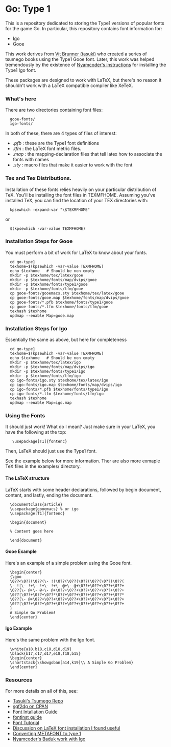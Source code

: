 # Go: Type 1

This is a repository dedicated to storing the Type1 versions of popular fonts
for the game Go. In particular, this repository contains font information for:

  - Igo
  - Gooe

This work derives from [Vit Brunner (tasuki)](https://github.com/tasuk) who
created a series of tsumego books using the Type1 Gooe font. Later, this work
was helped tremendously by the existence of [Nyamcoder's
instructions](https://github.com/nyamcoder/tex-src/blob/master/baduk/baduk.tex)
for installing the Type1 Igo font.

These packages are designed to work with LaTeX, but there's no reason it
shouldn't work with a LaTeX compatible compiler like XeTeX.

### What's here

There are two directories containing font files:

      gooe-fonts/
      igo-fonts/

In both of these, there are 4 types of files of interest:

  - *.pfb* : these are the Type1 font definitions
  - *.tfm* : the LaTeX font metric files.
  - *.map* : the mapping-declaration files that tell latex how to associate the
    fonts with names
  - *.sty* : macro files that make it easier to work with the font

### Tex and Tex Distributions.

Installation of these fonts relies heavily on your particular distribution of TeX.
You'll be installing the font files in TEXMFHOME.  Assuming you've installed
TeX, you can find the location of your TEX directories with:

      kpsewhich -expand-var "\$TEXMFHOME"

or

      $(kpsewhich -var-value TEXMFHOME)

### Installation Steps for Gooe
You must perform a bit of work for LaTeX to know about your fonts.

      cd go-type1
      texhome=$(kpsewhich -var-value TEXMFHOME)
      echo $texhome   # Should be non empty
      mkdir -p $texhome/tex/latex/gooe
      mkdir -p $texhome/fonts/map/dvips/gooe
      mkdir -p $texhome/fonts/type1/gooe
      mkdir -p $texhome/fonts/tfm/gooe
      cp gooe-fonts/gooemacs.sty $texhome/tex/latex/gooe
      cp gooe-fonts/gooe.map $texhome/fonts/map/dvips/gooe
      cp gooe-fonts/*.pfb $texhome/fonts/type1/gooe
      cp gooe-fonts/*.tfm $texhome/fonts/tfm/gooe
      texhash $texhome
      updmap --enable Map=gooe.map

### Installation Steps for Igo
Essentially the same as above, but here for completeness

      cd go-type1
      texhome=$(kpsewhich -var-value TEXMFHOME)
      echo $texhome   # Should be non empty
      mkdir -p $texhome/tex/latex/igo
      mkdir -p $texhome/fonts/map/dvips/igo
      mkdir -p $texhome/fonts/type1/igo
      mkdir -p $texhome/fonts/tfm/igo
      cp igo-fonts/igo.sty $texhome/tex/latex/igo
      cp igo-fonts/igo.map $texhome/fonts/map/dvips/igo
      cp igo-fonts/*.pfb $texhome/fonts/type1/igo
      cp igo-fonts/*.tfm $texhome/fonts/tfm/igo
      texhash $texhome
      updmap --enable Map=igo.map

### Using the Fonts

It should just work! What do I mean? Just make sure in your LaTeX, you have the
following at the top:

       \usepackage[T1]{fontenc}

Then, LaTeX should just use the Type1 font.

See the example below for more information. Ther are also more exmaple TeX files
in the examples/ directory.

#### The LaTeX structure
LaTeX starts with some header declarations, followed by begin document, content,
and lastly, ending the document.

      \documentclass{article}
      \usepackage{gooemacs} % or igo
      \usepackage[T1]{fontenc}

      \begin{document}

      % Content goes here

      \end{document}

#### Gooe Example
Here's an example of a simple problem using the Gooe font.

      \begin{center}
      {\goo
      \0??<\0??(\0??(\- !(\0??(\0??(\0??(\0??(\0??(\0??(
      \- ![\- !+\- !+\- !+\- @+\- @+\0??+\0??+\0??+\0??+
      \0??[\- @+\- @+\- @+\0??+\0??+\0??+\0??+\0??+\0??+
      \0??[\0??+\0??+\0??*\0??+\0??+\0??+\0??+\0??+\0??*
      \0??[\- @+\0??+\0??+\0??+\0??+\0??+\0??+\0?l+\0??+
      \0??[\0??+\0??+\0??+\0??+\0??+\0??+\0??+\0??+\0??+
      }
      A Simple Go Problem!
      \end{center}

#### Igo Example
Here's the same problem with the Igo font.

      \white{a18,b18,c18,d18,d19}
      \black{b17,c17,d17,e18,f18,b15}
      \begin{center}
      \shortstack{\showgoban[a14,k19]\\ A Simple Go Problem}
      \end{center}

### Resources

For more details on all of this, see:

  - [Tasuki's Tsumego Repo](https://github.com/tasuk/tsumego)
  - [sgf2dg on CPAN](http://search.cpan.org/~reid/Games-Go-Sgf2Dg-4.211/sgf2dg)
  - [Font Intallation Guide](
    http://www.ctan.org/tex-archive/info/Type1fonts/fontinstallationguide/)
  - [fontinst guide](
    http://www.ctan.org/tex-archive/fonts/utilities/fontinst/doc/manual/)
  - [Font Tutorial](
    http://www.tug.org/mactex/fonts/fonttutorial-current.html)
  - [Discussion on LaTeX font installation I found useful](
    http://macosx-tex.576846.n2.nabble.com/font-install-July-6-td611560.html)
  - [Converting METAFONT to type 1](
    http://www.ntg.nl/eurotex/szabo.pdf)
  - [Nyamcoder's Baduk work with Igo](https://github.com/nyamcoder/tex-src/blob/master/baduk/baduk.tex)

